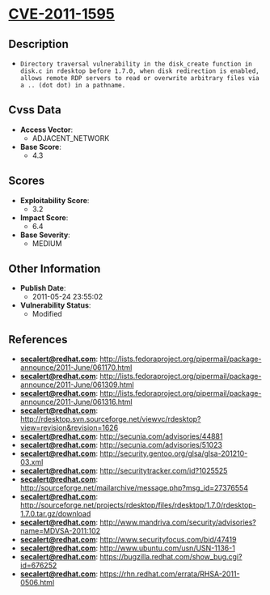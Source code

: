 
# [CVE-2011-1595](https://cve.mitre.org/cgi-bin/cvename.cgi?name=CVE-2011-1595)

## Description

- `Directory traversal vulnerability in the disk_create function in disk.c in rdesktop before 1.7.0, when disk redirection is enabled, allows remote RDP servers to read or overwrite arbitrary files via a .. (dot dot) in a pathname.`

## Cvss Data

- **Access Vector**:
  - ADJACENT_NETWORK
- **Base Score**:
  - 4.3

## Scores

- **Exploitability Score**:
  - 3.2
- **Impact Score**:
  - 6.4
- **Base Severity**:
  - MEDIUM

## Other Information

- **Publish Date**:
  - 2011-05-24 23:55:02
- **Vulnerability Status**:
  - Modified

## References

- **secalert@redhat.com**: http://lists.fedoraproject.org/pipermail/package-announce/2011-June/061170.html
- **secalert@redhat.com**: http://lists.fedoraproject.org/pipermail/package-announce/2011-June/061309.html
- **secalert@redhat.com**: http://lists.fedoraproject.org/pipermail/package-announce/2011-June/061316.html
- **secalert@redhat.com**: http://rdesktop.svn.sourceforge.net/viewvc/rdesktop?view=revision&revision=1626
- **secalert@redhat.com**: http://secunia.com/advisories/44881
- **secalert@redhat.com**: http://secunia.com/advisories/51023
- **secalert@redhat.com**: http://security.gentoo.org/glsa/glsa-201210-03.xml
- **secalert@redhat.com**: http://securitytracker.com/id?1025525
- **secalert@redhat.com**: http://sourceforge.net/mailarchive/message.php?msg_id=27376554
- **secalert@redhat.com**: http://sourceforge.net/projects/rdesktop/files/rdesktop/1.7.0/rdesktop-1.7.0.tar.gz/download
- **secalert@redhat.com**: http://www.mandriva.com/security/advisories?name=MDVSA-2011:102
- **secalert@redhat.com**: http://www.securityfocus.com/bid/47419
- **secalert@redhat.com**: http://www.ubuntu.com/usn/USN-1136-1
- **secalert@redhat.com**: https://bugzilla.redhat.com/show_bug.cgi?id=676252
- **secalert@redhat.com**: https://rhn.redhat.com/errata/RHSA-2011-0506.html
